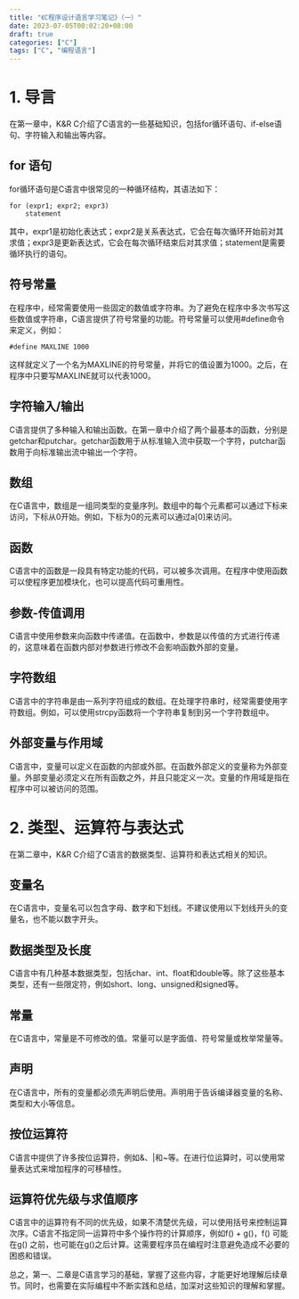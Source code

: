 ```yaml
---
title: "《C程序设计语言学习笔记》（一）"
date: 2023-07-05T00:02:20+08:00
draft: true
categories: ["C"]
tags: ["C", "编程语言"]
---
```


# 1. 导言
在第一章中，K&R C介绍了C语言的一些基础知识，包括for循环语句、if-else语句、字符输入和输出等内容。

## for 语句
for循环语句是C语言中很常见的一种循环结构，其语法如下：

```
for (expr1; expr2; expr3)
    statement
```

其中，expr1是初始化表达式；expr2是关系表达式，它会在每次循环开始前对其求值；expr3是更新表达式，它会在每次循环结束后对其求值；statement是需要循环执行的语句。

## 符号常量
在程序中，经常需要使用一些固定的数值或字符串。为了避免在程序中多次书写这些数值或字符串，C语言提供了符号常量的功能。符号常量可以使用#define命令来定义，例如：

```
#define MAXLINE 1000
```

这样就定义了一个名为MAXLINE的符号常量，并将它的值设置为1000。之后，在程序中只要写MAXLINE就可以代表1000。

## 字符输入/输出
C语言提供了多种输入和输出函数。在第一章中介绍了两个最基本的函数，分别是getchar和putchar。getchar函数用于从标准输入流中获取一个字符，putchar函数用于向标准输出流中输出一个字符。

## 数组
在C语言中，数组是一组同类型的变量序列。数组中的每个元素都可以通过下标来访问，下标从0开始。例如，下标为0的元素可以通过a[0]来访问。

## 函数
C语言中的函数是一段具有特定功能的代码，可以被多次调用。在程序中使用函数可以使程序更加模块化，也可以提高代码可重用性。

## 参数-传值调用
C语言中使用参数来向函数中传递值。在函数中，参数是以传值的方式进行传递的，这意味着在函数内部对参数进行修改不会影响函数外部的变量。

## 字符数组
C语言中的字符串是由一系列字符组成的数组。在处理字符串时，经常需要使用字符数组。例如，可以使用strcpy函数将一个字符串复制到另一个字符数组中。

## 外部变量与作用域
C语言中，变量可以定义在函数的内部或外部。在函数外部定义的变量称为外部变量。外部变量必须定义在所有函数之外，并且只能定义一次。变量的作用域是指在程序中可以被访问的范围。

# 2. 类型、运算符与表达式
在第二章中，K&R C介绍了C语言的数据类型、运算符和表达式相关的知识。

## 变量名
在C语言中，变量名可以包含字母、数字和下划线。不建议使用以下划线开头的变量名，也不能以数字开头。

## 数据类型及长度
C语言中有几种基本数据类型，包括char、int、float和double等。除了这些基本类型，还有一些限定符，例如short、long、unsigned和signed等。

## 常量
在C语言中，常量是不可修改的值。常量可以是字面值、符号常量或枚举常量等。

## 声明
在C语言中，所有的变量都必须先声明后使用。声明用于告诉编译器变量的名称、类型和大小等信息。

## 按位运算符
C语言中提供了许多按位运算符，例如&、|和~等。在进行位运算时，可以使用常量表达式来增加程序的可移植性。

## 运算符优先级与求值顺序
C语言中的运算符有不同的优先级，如果不清楚优先级，可以使用括号来控制运算次序。C语言不指定同一运算符中多个操作符的计算顺序，例如f() + g()，f() 可能在g() 之前，也可能在g()之后计算。这需要程序员在编程时注意避免造成不必要的困惑和错误。

总之，第一、二章是C语言学习的基础，掌握了这些内容，才能更好地理解后续章节。同时，也需要在实际编程中不断实践和总结，加深对这些知识的理解和掌握。
